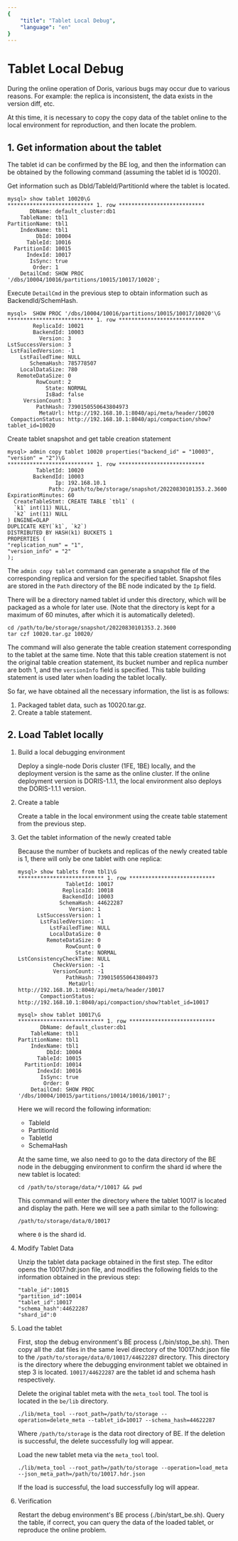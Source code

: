 ```yaml
---
{
    "title": "Tablet Local Debug",
    "language": "en"
}
---
```


<!-- 
Licensed to the Apache Software Foundation (ASF) under one
or more contributor license agreements.  See the NOTICE file
distributed with this work for additional information
regarding copyright ownership.  The ASF licenses this file
to you under the Apache License, Version 2.0 (the
"License"); you may not use this file except in compliance
with the License.  You may obtain a copy of the License at

  http://www.apache.org/licenses/LICENSE-2.0

Unless required by applicable law or agreed to in writing,
software distributed under the License is distributed on an
"AS IS" BASIS, WITHOUT WARRANTIES OR CONDITIONS OF ANY
KIND, either express or implied.  See the License for the
specific language governing permissions and limitations
under the License.
-->

# Tablet Local Debug

During the online operation of Doris, various bugs may occur due to various reasons. For example: the replica is inconsistent, the data exists in the version diff, etc.

At this time, it is necessary to copy the copy data of the tablet online to the local environment for reproduction, and then locate the problem.

## 1. Get information about the tablet

The tablet id can be confirmed by the BE log, and then the information can be obtained by the following command (assuming the tablet id is 10020).

Get information such as DbId/TableId/PartitionId where the tablet is located.

```
mysql> show tablet 10020\G
*************************** 1. row ***************************
       DbName: default_cluster:db1
    TableName: tbl1
PartitionName: tbl1
    IndexName: tbl1
         DbId: 10004
      TableId: 10016
  PartitionId: 10015
      IndexId: 10017
       IsSync: true
        Order: 1
    DetailCmd: SHOW PROC '/dbs/10004/10016/partitions/10015/10017/10020';
```

Execute `DetailCmd` in the previous step to obtain information such as BackendId/SchemHash.

```
mysql>  SHOW PROC '/dbs/10004/10016/partitions/10015/10017/10020'\G
*************************** 1. row ***************************
        ReplicaId: 10021
        BackendId: 10003
          Version: 3
LstSuccessVersion: 3
 LstFailedVersion: -1
    LstFailedTime: NULL
       SchemaHash: 785778507
    LocalDataSize: 780
   RemoteDataSize: 0
         RowCount: 2
            State: NORMAL
            IsBad: false
     VersionCount: 3
         PathHash: 7390150550643804973
          MetaUrl: http://192.168.10.1:8040/api/meta/header/10020
 CompactionStatus: http://192.168.10.1:8040/api/compaction/show?tablet_id=10020
```

Create tablet snapshot and get table creation statement

```
mysql> admin copy tablet 10020 properties("backend_id" = "10003", "version" = "2")\G
*************************** 1. row ***************************
         TabletId: 10020
        BackendId: 10003
               Ip: 192.168.10.1
             Path: /path/to/be/storage/snapshot/20220830101353.2.3600
ExpirationMinutes: 60
  CreateTableStmt: CREATE TABLE `tbl1` (
  `k1` int(11) NULL,
  `k2` int(11) NULL
) ENGINE=OLAP
DUPLICATE KEY(`k1`, `k2`)
DISTRIBUTED BY HASH(k1) BUCKETS 1
PROPERTIES (
"replication_num" = "1",
"version_info" = "2"
);
```

The `admin copy tablet` command can generate a snapshot file of the corresponding replica and version for the specified tablet. Snapshot files are stored in the `Path` directory of the BE node indicated by the `Ip` field.

There will be a directory named tablet id under this directory, which will be packaged as a whole for later use. (Note that the directory is kept for a maximum of 60 minutes, after which it is automatically deleted).

```
cd /path/to/be/storage/snapshot/20220830101353.2.3600
tar czf 10020.tar.gz 10020/
```

The command will also generate the table creation statement corresponding to the tablet at the same time. Note that this table creation statement is not the original table creation statement, its bucket number and replica number are both 1, and the `versionInfo` field is specified. This table building statement is used later when loading the tablet locally.

So far, we have obtained all the necessary information, the list is as follows:

1. Packaged tablet data, such as 10020.tar.gz.
2. Create a table statement.

## 2. Load Tablet locally

1. Build a local debugging environment

     Deploy a single-node Doris cluster (1FE, 1BE) locally, and the deployment version is the same as the online cluster. If the online deployment version is DORIS-1.1.1, the local environment also deploys the DORIS-1.1.1 version.

2. Create a table

     Create a table in the local environment using the create table statement from the previous step.

3. Get the tablet information of the newly created table

     Because the number of buckets and replicas of the newly created table is 1, there will only be one tablet with one replica:
    
    ```
    mysql> show tablets from tbl1\G
    *************************** 1. row ***************************
                   TabletId: 10017
                  ReplicaId: 10018
                  BackendId: 10003
                 SchemaHash: 44622287
                    Version: 1
          LstSuccessVersion: 1
           LstFailedVersion: -1
              LstFailedTime: NULL
              LocalDataSize: 0
             RemoteDataSize: 0
                   RowCount: 0
                      State: NORMAL
    LstConsistencyCheckTime: NULL
               CheckVersion: -1
               VersionCount: -1
                   PathHash: 7390150550643804973
                    MetaUrl: http://192.168.10.1:8040/api/meta/header/10017
           CompactionStatus: http://192.168.10.1:8040/api/compaction/show?tablet_id=10017
    ```
    
    ```
    mysql> show tablet 10017\G
    *************************** 1. row ***************************
           DbName: default_cluster:db1
        TableName: tbl1
    PartitionName: tbl1
        IndexName: tbl1
             DbId: 10004
          TableId: 10015
      PartitionId: 10014
          IndexId: 10016
           IsSync: true
            Order: 0
        DetailCmd: SHOW PROC '/dbs/10004/10015/partitions/10014/10016/10017';
    ```
    
    Here we will record the following information:
    
    * TableId
    * PartitionId
    * TabletId
    * SchemaHash

    At the same time, we also need to go to the data directory of the BE node in the debugging environment to confirm the shard id where the new tablet is located:
    
    ```
    cd /path/to/storage/data/*/10017 && pwd
    ```
    
    This command will enter the directory where the tablet 10017 is located and display the path. Here we will see a path similar to the following:
    
    ```
    /path/to/storage/data/0/10017
    ```
    
    where `0` is the shard id.
        
4. Modify Tablet Data

    Unzip the tablet data package obtained in the first step. The editor opens the 10017.hdr.json file, and modifies the following fields to the information obtained in the previous step:
    
    ```
    "table_id":10015
    "partition_id":10014
    "tablet_id":10017
    "schema_hash":44622287
    "shard_id":0
    ```

5. Load the tablet

     First, stop the debug environment's BE process (./bin/stop_be.sh). Then copy all the .dat files in the same level directory of the 10017.hdr.json file to the `/path/to/storage/data/0/10017/44622287` directory. This directory is the directory where the debugging environment tablet we obtained in step 3 is located. `10017/44622287` are the tablet id and schema hash respectively.
    
     Delete the original tablet meta with the `meta_tool` tool. The tool is located in the `be/lib` directory.
    
    ```
    ./lib/meta_tool --root_path=/path/to/storage --operation=delete_meta --tablet_id=10017 --schema_hash=44622287
    ```
    
    Where `/path/to/storage` is the data root directory of BE. If the deletion is successful, the delete successfully log will appear.
    
    Load the new tablet meta via the `meta_tool` tool.
        
    ```
    ./lib/meta_tool --root_path=/path/to/storage --operation=load_meta --json_meta_path=/path/to/10017.hdr.json
    ```
    
    If the load is successful, the load successfully log will appear.
    
6. Verification

     Restart the debug environment's BE process (./bin/start_be.sh). Query the table, if correct, you can query the data of the loaded tablet, or reproduce the online problem.

